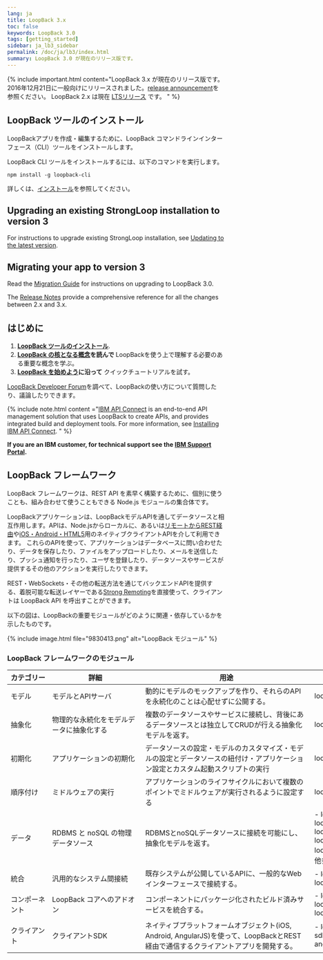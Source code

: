 ```yaml
---
lang: ja
title: LoopBack 3.x
toc: false
keywords: LoopBack 3.0
tags: [getting_started]
sidebar: ja_lb3_sidebar
permalink: /doc/ja/lb3/index.html
summary: LoopBack 3.0 が現在のリリース版です。
---
```


{% include important.html content="LoopBack 3.x が現在のリリース版です。
2016年12月21日に一般向けにリリースされました。[release announcement](https://strongloop.com/strongblog/announcing-loopback-3-0-ga/)を参照ください。
LoopBack 2.x は現在 [LTSリリース](/doc/en/contrib/Long-term-support.html) です。
" %}

## LoopBack ツールのインストール

LoopBackアプリを作成・編集するために、LoopBack コマンドラインインターフェース（CLI）ツールをインストールします。

LoopBack CLI ツールをインストールするには、以下のコマンドを実行します。

```
npm install -g loopback-cli
```

詳しくは、[インストール](Installation)を参照してください。

## Upgrading an existing StrongLoop installation to version 3

For instructions to upgrade existing StrongLoop installation, see [Updating to the latest version](Updating-to-the-latest-version.html).

## Migrating your app to version 3

Read the [Migration Guide](Migrating-to-3.0.html) for instructions on upgrading
to LoopBack 3.0.

The [Release Notes](3.0-Release-Notes) provide a comprehensive reference for
all the changes between 2.x and 3.x.

## はじめに

1. **[LoopBack ツールのインストール](Installation)**.  
1. **[LoopBack の核となる概念](LoopBack-core-concepts.html)を読んで** LoopBackを使う上で理解する必要のある重要な概念を学ぶ。
1. **[LoopBack を始めよう](Getting-started-with-LoopBack.html)に沿って** クイックチュートリアルを試す。

[LoopBack Developer Forum](https://groups.google.com/forum/#!forum/loopbackjs)を調べて、LoopBackの使い方について質問したり、議論したりできます。

{% include note.html content ="[IBM API Connect](https://developer.ibm.com/apiconnect/) is an end-to-end API management solution that uses LoopBack to create APIs, and provides integrated build and deployment tools.  For more information, see [Installing IBM API Connect](Installation.html#install-ibm-api-connect-developer-toolkit).
" %}

**If you are an IBM customer, for technical support see the [IBM Support Portal](http://www-01.ibm.com/support/docview.wss?uid=swg21593214).**

## LoopBack フレームワーク

LoopBack フレームワークは、REST API を素早く構築するために、個別に使うことも、組み合わせて使うこともできる Node.js モジュールの集合体です。

LoopBackアプリケーションは、LoopBackモデルAPIを通してデータソースと相互作用します。APIは、Node.jsからローカルに、あるいは[リモートからREST経由](Built-in-models-REST-API)や[iOS・Android・HTML5](Client-SDKs)用のネイティブクライアントAPIを介して利用できます。
これらのAPIを使って、アプリケーションはデータベースに問い合わせたり、データを保存したり、ファイルをアップロードしたり、メールを送信したり、プッシュ通知を行ったり、ユーザを登録したり、データソースやサービスが提供するその他のアクションを実行したりできます。

REST・WebSockets・その他の転送方法を通じてバックエンドAPIを提供する、着脱可能な転送レイヤーである[Strong Remoting](Strong-Remoting.html)を直接使って、クライアントは LoopBack API を呼出すことができます。

以下の図は、LoopBackの重要モジュールがどのように関連・依存しているかを示したものです。

{% include image.html file="9830413.png" alt="LoopBack モジュール" %}

### LoopBack フレームワークのモジュール

<table style="width: 1000px;">
  <thead>
    <tr>
      <th style="width: 80px;">カテゴリー</th>
      <th style="width:200px;">詳細</th>
      <th>用途</th>
      <th style="width: 280px;">モジュール</th>
    </tr>
  </thead>
  <tbody>
    <tr>
      <td>モデル</td>
      <td>モデルとAPIサーバ</td>
      <td>動的にモデルのモックアップを作り、それらのAPIを永続化のことは心配せずに公開する。</td>
      <td>loopback</td>
    </tr>
    <tr>
      <td>抽象化</td>
      <td>物理的な永続化をモデルデータに抽象化する</td>
      <td>複数のデータソースやサービスに接続し、背後にあるデータソースとは独立してCRUDが行える抽象化モデルを返す。</td>
      <td>loopback-datasource-juggler</td>
    </tr>
    <tr>
      <td>初期化</td>
      <td>アプリケーションの初期化</td>
      <td>データソースの設定・モデルのカスタマイズ・モデルの設定とデータソースの紐付け・アプリケーション設定とカスタム起動スクリプトの実行</td>
      <td>loopback-boot</td>
    </tr>
    <tr>
      <td>順序付け</td>
      <td>ミドルウェアの実行</td>
      <td>アプリケーションのライフサイクルにおいて複数のポイントでミドルウェアが実行されるように設定する</td>
      <td>loopback-phase</td>
    </tr>
    <tr>
      <td>データ</td>
      <td>RDBMS と noSQL の物理データソース</td>
      <td>RDBMSとnoSQLデータソースに接続を可能にし、抽象化モデルを返す。</td>
      <td markdown="1">
- loopback-connector-mongodb
- loopback-connector-mysql
- loopback-connector-postgresql
- loopback-connector-msssql
- loopback-connector-oracle
- [その他多数](Connectors-reference.html)
</td>
    </tr>
    <tr>
      <td>統合</td>
      <td>汎用的なシステム間接続</td>
      <td>既存システムが公開しているAPIに、一般的なWebインターフェースで接続する。</td>
      <td markdown="1">
- loopback-connector-rest
- loopback-connector-soap
</td>
    </tr>
    <tr>
      <td>コンポーネント</td>
      <td>LoopBack コアへのアドオン</td>
      <td>コンポーネントにパッケージ化されたビルド済みサービスを統合する。</td>
      <td markdown="1">
- loopback-component-push
- loopback-component-storage
- loopback-component-passport
</td>
    </tr>
    <tr>
      <td>クライアント</td>
      <td>クライアントSDK</td>
      <td>ネイティブプラットフォームオブジェクト(iOS, Android, AngularJS)を使って、LoopBackとREST経由で通信するクライアントアプリを開発する。</td>
<td markdown="1">
- loopback-sdk-ios
- loopback-sdk-android
- loopback-sdk-angular
</td>
    </tr>
  </tbody>
</table>
